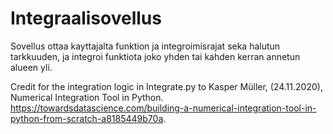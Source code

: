 # Integraalisovellus
 Sovellus ottaa kayttajalta funktion ja integroimisrajat seka halutun tarkkuuden, ja integroi funktiota joko yhden tai kahden kerran annetun alueen yli.

Credit for the integration logic in Integrate.py to
Kasper Müller, (24.11.2020), Numerical Integration Tool in Python. https://towardsdatascience.com/building-a-numerical-integration-tool-in-python-from-scratch-a8185449b70a.

